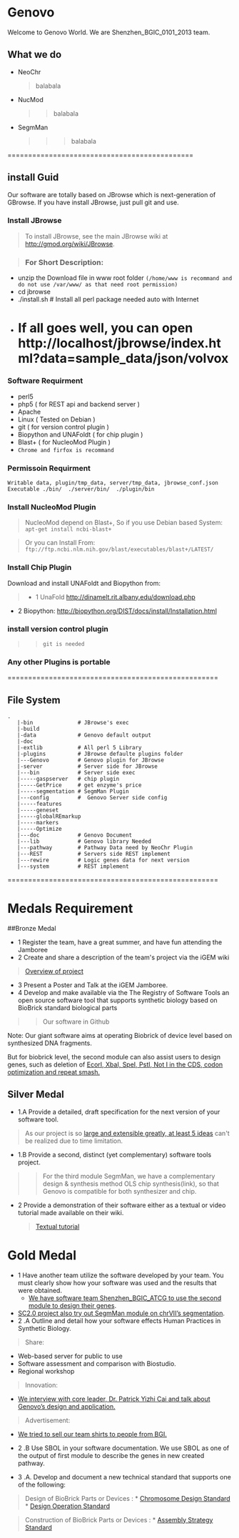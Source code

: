 # Genovo ##
Welcome to Genovo World. We are Shenzhen_BGIC_0101_2013 team.
## What we do 
* NeoChr
   > balabala
* NucMod 
   >> balabala
* SegmMan
  >>> balabala


=============================================

## install Guid
Our software are totally based on JBrowse which is next-generation of GBrowse. If you have install JBrowse, just pull git and use.

### Install JBrowse
   > To install JBrowse, see the main JBrowse wiki at http://gmod.org/wiki/JBrowse.
   
   > ### For Short Description: 
   * unzip the Download file in www root folder `(/home/www is recommand and  do not use /var/www/ as that need root permission)`
   * cd jbrowse
   * ./install.sh # Install all perl package needed auto with Internet
   * # If all goes well, you can open http://localhost/jbrowse/index.html?data=sample_data/json/volvox

### Software Requirment 
 * perl5
 * php5 ( for REST api and backend server )
 * Apache
 * Linux ( Tested on Debian )
 * git ( for version control plugin )
 * Biopython and UNAFoldt ( for chip plugin )
 * Blast+ ( for NucleoMod Plugin )
 * `Chrome and firfox is recommand`

### Permissoin Requirment
 `Writable data, plugin/tmp_data, server/tmp_data, jbrowse_conf.json`
 `Executable ./bin/  ./server/bin/  ./plugin/bin`

### Install NucleoMod Plugin
> NucleoMod depend on Blast+, So if you use Debian based System:
   `apt-get install ncbi-blast+`
 
> Or you can Install From:
`ftp://ftp.ncbi.nlm.nih.gov/blast/executables/blast+/LATEST/` 

### Install Chip Plugin
Download and install UNAFoldt and Biopython from:
  >  * 1 UnaFold
		http://dinamelt.rit.albany.edu/download.php
 * 2 Biopython:
		http://biopython.org/DIST/docs/install/Installation.html

### install version control plugin
>>`git is needed`

### Any other Plugins is portable

===================================================
## File System
```
.
   |-bin              # JBrowse's exec
   |-build
   |-data             # Genovo default output 
   |-doc
   |-extlib           # All perl 5 Library
   |-plugins          # JBrowse defaulte plugins folder
   |---Genovo         # Genovo plugin for JBrowse
   |-server           # Server side for JBrowse
   |---bin            # Server side exec
   |-----gaspserver   # chip plugin
   |-----GetPrice     # get enzyme's price
   |-----segmentation # SegmMan Plugin
   |---config         #  Genovo Server side config 
   |-----features    
   |-----geneset
   |-----globalREmarkup
   |-----markers
   |-----Optimize
   |---doc            # Genovo Document
   |---lib            # Genovo library Needed
   |---pathway        # Pathway Data need by NeoChr Plugin
   |---REST           # Servers side REST implement
   |---rewire         # Logic genes data for next version 
   |---system         # REST implement

```


===================================================

# Medals Requirement

##Bronze Medal

*  1 Register the team, have a great summer, and have fun attending the Jamboree
*  2 Create and share a description of the team's project via the iGEM wiki
>[Overview of project](link)
* 3 Present a Poster and Talk at the iGEM Jamboree.
* 4 Develop and make available via the The Registry of Software Tools an open source software tool that supports synthetic biology based on BioBrick standard biological parts
>>Our software in Github
>> 
Note:
Our giant software aims at operating Biobrick of device level based on synthesized DNA fragments.
>> 
But for biobrick level, the second module can also assist users to design genes, such as deletion of [EcorI, XbaI, SpeI, PstI, Not I in the CDS, codon optimization and repeat smash. ](link_to_module_2)

## Silver Medal

 * 1.A Provide a detailed, draft specification for the next version of your software tool.
 > As our project is so [large and extensible greatly, at least 5 ideas](link) can't be realized due to time limitation.
 *  1.B Provide a second, distinct (yet complementary) software tools project.
  >> For the third module SegmMan, we have a complementary design & synthesis method OLS chip synthesis(link), so that Genovo is compatible for both synthesizer and chip.
 * 2  Provide a demonstration of their software either as a textual or video tutorial made available on their wiki.
     
   > [Textual tutorial](link)

# Gold Medal
* 1 Have another team utilize the software developed by your team. You must clearly show how your software was used and the results that were obtained.
    * [We have software team Shenzhen_BGIC_ATCG to use the second module to design their genes](link).
 * [SC2.0 project also try out SegmMan module on chrVII’s segmentation](link).
* 2 .A Outline and detail how your software effects Human Practices in Synthetic Biology.
 >Share:
 * Web-based server for public to use
 * Software assessment and comparison with Biostudio.
 * Regional workshop

 > Innovation:
 * [We interview with core leader, Dr. Patrick Yizhi Cai and talk about Genovo’s design and application.](link)
 
 >  Advertisement:
  * [We tried to sell our team shirts to people from BGI.](link_sell) 

* 2 .B Use SBOL in your software documentation.
We use SBOL as one of the output of first module to describe the genes in new created pathway.
* 3 .A. Develop and document a new technical standard that supports one of the following:
 > Design of BioBrick Parts or Devices : 
     * [Chromosome Design Standard](link)
     * [Design Operation Standard](link)

  > Construction of BioBrick Parts or Devices : 
     * [Assembly Strategy Standard](link)